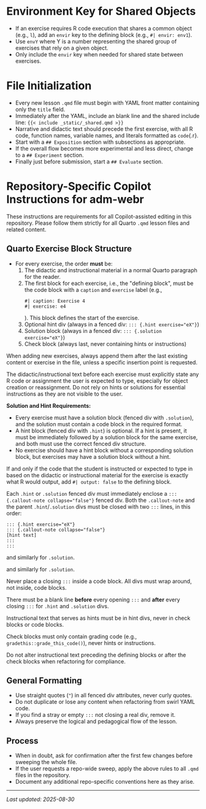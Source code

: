 # Environment Key for Shared Objects

- If an exercise requires R code execution that shares a common object (e.g., `l`), add an `envir` key to the defining block (e.g., `#| envir: env1`).
- Use `envY` where Y is a number representing the shared group of exercises that rely on a given object.
- Only include the `envir` key when needed for shared state between exercises.

# File Initialization

- Every new lesson `.qmd` file must begin with YAML front matter containing only the `title` field.
- Immediately after the YAML, include an blank line and the shared include line: `{{< include _static/_shared.qmd >}}`
- Narrative and didactic text should precede the first exercise, with all R code, function names, variable names, and literals formatted as `code`{.r}.
- Start with a `## Exposition` section with subsections as appropriate.
- If the overall flow becomes more experimental and less direct, change to a `## Experiment` section.
- Finally just before submission, start a `## Evaluate` section.

# Repository-Specific Copilot Instructions for adm-webr

These instructions are requirements for all Copilot-assisted editing in this repository. Please follow them strictly for all Quarto `.qmd` lesson files and related content.

## Quarto Exercise Block Structure

- For every exercise, the order **must** be:
  1. The didactic and instructional material in a normal Quarto paragraph for the reader.
  2. The first block for each exercise, i.e., the "defining block", must be the code block with a `caption` and `exercise` label (e.g.,
     ```{webr}
     #| caption: Exercise 4
     #| exercise: e4
     ```
     ). This block defines the start of the exercise.
  3. Optional hint div (always in a fenced div: `::: {.hint exercise="eX"}`)
  4. Solution block (always in a fenced div: `::: {.solution exercise="eX"}`)
  5. Check block (always last, never containing hints or instructions)


When adding new exercises, always append them after the last existing content or exercise in the file, unless a specific insertion point is requested.

The didactic/instructional text before each exercise must explicitly state any R code or assignment the user is expected to type, especially for object creation or reassignment. Do not rely on hints or solutions for essential instructions as they are not visible to the user.

**Solution and Hint Requirements:**
- Every exercise must have a solution block (fenced div with `.solution`), and the solution must contain a code block in the required format.
- A hint block (fenced div with `.hint`) is optional. If a hint is present, it must be immediately followed by a solution block for the same exercise, and both must use the correct fenced div structure.
- No exercise should have a hint block without a corresponding solution block, but exercises may have a solution block without a hint.

If and only if the code that the student is instructed or expected to type in based on the didactic or instructional material for the exercise is exactly what R would output, add `#| output: false` to the defining block.

Each `.hint` or `.solution` fenced div must immediately enclose a `::: {.callout-note collapse="false"}` fenced div.
Both the `.callout-note` and the parent `.hint`/`.solution` divs must be closed with two `:::` lines, in this order:

  ```
  ::: {.hint exercise="eX"}
  ::: {.callout-note collapse="false"}
  [hint text]
  :::
  :::
  ```
  and similarly for `.solution`.

and similarly for `.solution`.

Never place a closing `:::` inside a code block. All divs must wrap around, not inside, code blocks.

There must be a blank line **before** every opening `:::` and **after** every closing `:::` for `.hint` and `.solution` divs.

Instructional text that serves as hints must be in hint divs, never in check blocks or code blocks.

Check blocks must only contain grading code (e.g., `gradethis::grade_this_code()`), never hints or instructions.

Do not alter instructional text preceding the defining blocks or after the check blocks when refactoring for compliance.

## General Formatting

- Use straight quotes (`"`) in all fenced div attributes, never curly quotes.
- Do not duplicate or lose any content when refactoring from swirl YAML code.
- If you find a stray or empty `:::` not closing a real div, remove it.
- Always preserve the logical and pedagogical flow of the lesson.

## Process

- When in doubt, ask for confirmation after the first few changes before sweeping the whole file.
- If the user requests a repo-wide sweep, apply the above rules to all `.qmd` files in the repository.
- Document any additional repo-specific conventions here as they arise.

---
_Last updated: 2025-08-30_

